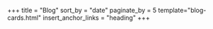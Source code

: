 +++
title = "Blog"
sort_by = "date"
paginate_by = 5
template="blog-cards.html"
insert_anchor_links = "heading"
+++